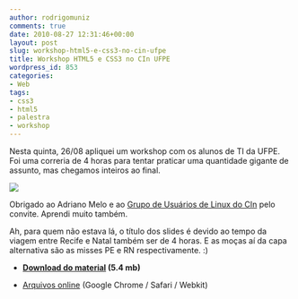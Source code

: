```yaml
---
author: rodrigomuniz
comments: true
date: 2010-08-27 12:31:46+00:00
layout: post
slug: workshop-html5-e-css3-no-cin-ufpe
title: Workshop HTML5 e CSS3 no CIn UFPE
wordpress_id: 853
categories:
- Web
tags:
- css3
- html5
- palestra
- workshop
---
```


Nesta quinta, 26/08 apliquei um workshop com os alunos de TI da UFPE. Foi uma correria de 4 horas para tentar praticar uma quantidade gigante de assunto, mas chegamos inteiros ao final.


[![](http://rodrigomuniz.com/wp-content/img/2010/08/Screen-shot-2010-08-27-at-3.41.28-AM.png)](http://cl.ly/29AZ)


Obrigado ao Adriano Melo e ao [Grupo de Usuários de Linux do CIn](http://cinlug-br.org/) pelo convite. Aprendi muito também.

Ah, para quem não estava lá, o título dos slides é devido ao tempo da viagem entre Recife e Natal também ser de 4 horas. E as moças aí da capa alternativa são as misses PE e RN respectivamente. :)



	
  * **[Download do material](http://cl.ly/29AZ) (5.4 mb)**

	
  * [Arquivos online](http://labs.rodrigomuniz.com/html5/workshop/) (Google Chrome / Safari / Webkit)


